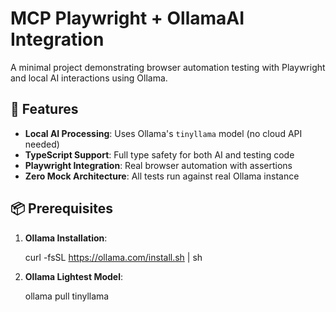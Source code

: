 
# MCP Playwright + OllamaAI Integration

A minimal project demonstrating browser automation testing with Playwright and local AI interactions using Ollama.

## 🚀 Features

- **Local AI Processing**: Uses Ollama's `tinyllama` model (no cloud API needed)
- **TypeScript Support**: Full type safety for both AI and testing code
- **Playwright Integration**: Real browser automation with assertions
- **Zero Mock Architecture**: All tests run against real Ollama instance

## 📦 Prerequisites

1. **Ollama Installation**:
 
   curl -fsSL https://ollama.com/install.sh | sh 

2. **Ollama Lightest Model**:
   
   ollama pull tinyllama
